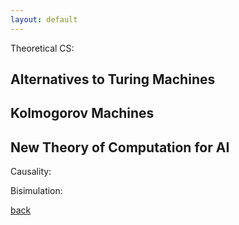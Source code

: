 ```yaml
---
layout: default
---
```



Theoretical CS:
## Alternatives to Turing Machines
## Kolmogorov Machines
## New Theory of Computation for AI

Causality:


Bisimulation:




[back](../index.md)
